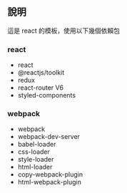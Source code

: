 ## 說明
這是 react 的模板，使用以下幾個依賴包

### react
- react
- @reactjs/toolkit
- redux
- react-router V6
- styled-components


### webpack
- webpack
- webpack-dev-server
- babel-loader
- css-loader
- style-loader
- html-loader
- copy-webpack-plugin
- html-webpack-plugin